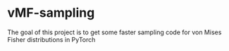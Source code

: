 # vMF-sampling

The goal of this project is to get some faster sampling code for von Mises Fisher distributions in PyTorch
